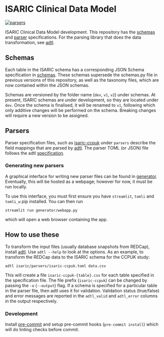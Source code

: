 # ISARIC Clinical Data Model

[![parsers](https://github.com/globaldothealth/isaric/actions/workflows/parsers.yml/badge.svg)](https://github.com/globaldothealth/isaric/actions/workflows/parsers.yml)

ISARIC Clinical Data Model development. This repository has the
[schemas](schemas/dev) and [parser](isaric/parsers) specifications. For the
parsing library that does the data transformation, see
[adtl](https://github.com/globaldothealth/adtl).

## Schemas

Each table in the ISARIC schema has a corresponding JSON Schema
specification in [schemas](schemas). These schemas supersede the schemas.py file
in previous versions of this repository, as well as the taxonomy files, which
are now contained within the JSON schemas.

Schemas are versioned by the folder name (`dev`, `v1`, `v2`) under schemas. At
present, ISARIC schemas are under development, so they are located under `dev`.
Once the schema is finalised, it will be renamed to `v1`, following which only
additive changes will be performed on the schema. Breaking changes will require
a new version to be assigned.

## Parsers

Parser specification files, such as
[isaric-ccpuk](isaric/parsers/isaric-ccpuk.toml) under `parsers` describe the
field mappings that are parsed by
[adtl](https://github.com/globaldothealth/adtl). The parser TOML (or JSON) file
follows the adtl
[specification](https://github.com/globaldothealth/adtl/blob/main/docs/specification.md).

### Generating new parsers
A graphical interface for writing new parser files can be found in [generator](generator). 
Eventually, this will be hosted as a webpage; however for now, it must be run locally.

To use this interface, you must first ensure you have `streamlit`, `tomli` and `tomli_w` 
pip installed. You can then run

```shell
streamlit run generator/webapp.py
```
which will open a web browser containing the app.

## How to use these

To transform the input files (usually database snapshots from REDCap), install
[adtl](https://github.com/globaldothealth/adtl). Use `adtl --help` to look at
the options. As an example, to transform the REDCap data to the ISARIC schema
for the CCPUK study:

```shell
adtl isaric/parsers/isaric-ccpuk.toml data.csv
```

This will create a file `isaric-ccpuk-{table}.csv` for each table specified in
the specification file. The file prefix (`isaric-ccpuk`) can be changed by
passing the `-o` (`--output`) flag.
If a schema is specified for a particular table in the parser file, then adtl
uses it for validation. Validation status (true/false) and error messages are
reported in the `adtl_valid` and `adtl_error` columns in the output
respectively.

### Development

Install [pre-commit](https://pre-commit.com) and setup pre-commit hooks
(`pre-commit install`) which will do linting checks before commit.

